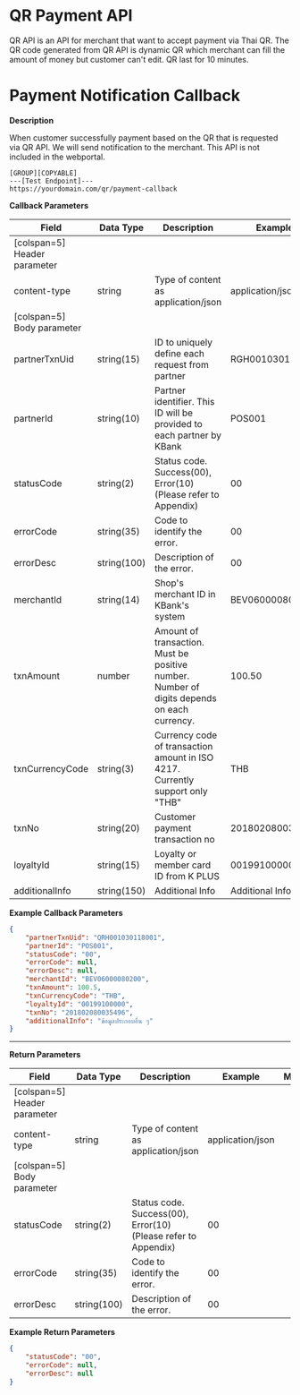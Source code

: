 ﻿# **QR Payment API**

QR API is an API for merchant that want to accept payment via Thai QR. The QR code generated from QR API is dynamic QR which merchant can fill the amount of money but customer can't edit. QR last for 10 minutes.
<br />

# Payment Notification Callback

**Description**

When customer successfully payment based on the QR that is requested via QR API. We will send notification to the merchant. This API is not included in the webportal.

```
[GROUP][COPYABLE]
---[Test Endpoint]---
https://yourdomain.com/qr/payment-callback
```

**Callback Parameters**

| Field                        | Data Type   | Description                                                                                | Example          | Mandatory |
| ---------------------------- | ----------- | ------------------------------------------------------------------------------------------ | ---------------- | :-------: |
| [colspan=5] Header parameter |
| content-type                 | string      | Type of content as application/json                                                        | application/json |     Y     |
| [colspan=5] Body parameter   |
| partnerTxnUid                | string(15)  | ID to uniquely define each request from partner                                            | RGH001030118001  |     Y     |
| partnerId                    | string(10)  | Partner identifier. This ID will be provided to each partner by KBank                      | POS001           |     Y     |
| statusCode                   | string(2)   | Status code. Success(00), Error(10) (Please refer to Appendix)                             | 00               |     Y     |
| errorCode                    | string(35)  | Code to identify the error.                                                                | 00               |     Y     |
| errorDesc                    | string(100) | Description of the error.                                                                  | 00               |     Y     |
| merchantId                   | string(14)  | Shop's merchant ID in KBank's system                                                       | BEV06000080200   |    Y/N    |
| txnAmount                    | number      | Amount of transaction. Must be positive number. Number of digits depends on each currency. | 100.50           |    Y/N    |
| txnCurrencyCode              | string(3)   | Currency code of transaction amount in ISO 4217. Currently support only "THB"              | THB              |    Y/N    |
| txnNo                        | string(20)  | Customer payment transaction no                                                            | 201802080035496  |    Y/N    |
| loyaltyId                    | string(15)  | Loyalty or member card ID from K PLUS                                                      | 00199100000      |     N     |
| additionalInfo               | string(150) | Additional Info                                                                            | Additional Info  |     N     |

**Example Callback Parameters**

```json
{
    "partnerTxnUid": "QRH001030118001",
    "partnerId": "POS001",
    "statusCode": "00",
    "errorCode": null,
    "errorDesc": null,
    "merchantId": "BEV06000080200",
    "txnAmount": 100.5,
    "txnCurrencyCode": "THB",
    "loyaltyId": "00199100000",
    "txnNo": "201802080035496",
    "additionalInfo": "ข้อมูลประกอบอื่น ๆ"
}
```

---

**Return Parameters**

| Field                        | Data Type   | Description                                                    | Example          | Mandatory |
| ---------------------------- | ----------- | -------------------------------------------------------------- | ---------------- | :-------: |
| [colspan=5] Header parameter |
| content-type                 | string      | Type of content as application/json                            | application/json |     Y     |
| [colspan=5] Body parameter   |
| statusCode                   | string(2)   | Status code. Success(00), Error(10) (Please refer to Appendix) | 00               |     Y     |
| errorCode                    | string(35)  | Code to identify the error.                                    | 00               |     Y     |
| errorDesc                    | string(100) | Description of the error.                                      | 00               |     Y     |

**Example Return Parameters**

```json
{
    "statusCode": "00",
    "errorCode": null,
    "errorDesc": null
}
```
